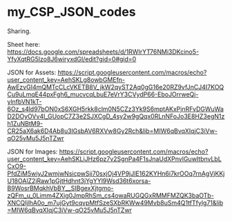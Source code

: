 # my_CSP_JSON_codes
Sharing.

Sheet here: https://docs.google.com/spreadsheets/d/1RWIrYT76NMi3DKcino5-YfyXqtRG5lzo8J6wiryxdGI/edit?gid=0#gid=0

JSON for Assets: https://script.googleusercontent.com/macros/echo?user_content_key=AehSKLg8owbGMEfn-AwEzvGI4mQMTcCLcVKETB8V_jkW2qyST2Aq0gG16e20RZ9vfJnCJ4I7KOQCu9uLmqE44pxFgh6_mucvcqLbuE7eVrY3CVydP66-EboJOrrweQj-ylnfbVN1kT-6Oz_s4ld97bON0xS6XGH5rkk8clm0N5CZz3Yk9S6mptAKxPjnRFvDGWuWaD2DOyOVv4I_GUopC7Z3e2SJXCgD_4sy2w9gQqx0RLnNFoJo3E8HZ3egN1zh1ZuNBtM9-CR25aX6ak6D4Ab8u3lGsbAV6RXVw8Gy2Rch&lib=MIW6qBvqXIqjC3iVw-qO25vMu5J5nTZwr

JSON for Images: https://script.googleusercontent.com/macros/echo?user_content_key=AehSKLiJHz6pz7v2SgnPa4F1sJnaUdXPnvlGuwItbnvLbLCxO9-PfdZiM5wiyJ2wmjwNsicpwSji70sxjOj4VP9jJlE162KYHn6i7krOOq7rnAgVjKKjU18OAlZ2jRaw1pGjtHdhnt3jYgYYl9Wsd36t6xorsa-B9WosrBMqkhVbBY__SIBgexXjtgmo-zQFm_u_0Limm4ZXig0JmpRhSm_cs4owaRUGQGxRMMFMZQK3baOTb-XNCQIjlhA0o_m7ujGyt9cqvpMtfSzeSXbRKWw49Mvb8uSm4Q1tfTfylg71&lib=MIW6qBvqXIqjC3iVw-qO25vMu5J5nTZwr
